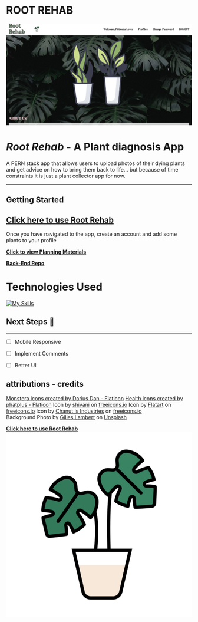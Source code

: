 # ROOT REHAB
![](./public/LandingPage.png)

#  _Root Rehab_ - A Plant diagnosis App

A PERN stack app that allows users to upload photos of their dying plants and get advice on how to bring them back to life... but because of time constraints it is just a plant collector app for now.

---
## Getting Started 
 ## **[ Click here to use Root Rehab](https://root-rehab.netlify.app/)**<br>
 Once you have navigated to the app, create an account and add some plants to your profile<br>

**[Click to view Planning Materials](https://trello.com/b/iokApfA4/root-rehab)** 

 **[Back-End Repo](https://github.com/kendra-lacey/root-rehab-back-end.git)**

# Technologies Used



[![My Skills](https://skillicons.dev/icons?i=html,css,postgres,sequelize,ts,nodejs,react,postman)](https://skillicons.dev)

## Next Steps 🧊 

---

- [ ]  Mobile Responsive

- [ ]  Implement Comments

- [ ]  Better UI


## attributions - credits 
<a href="https://www.flaticon.com/free-icons/monstera" title="monstera icons">Monstera icons created by Darius Dan - Flaticon</a>
<a href="https://www.flaticon.com/free-icons/health" title="health icons">Health icons created by phatplus - Flaticon</a>
Icon by <a href="https://freeicons.io/profile/5596">shivani</a> on <a href="https://freeicons.io">freeicons.io</a>
Icon by <a href="https://freeicons.io/profile/205927">Flatart</a> on <a href="https://freeicons.io">freeicons.io</a>
Icon by <a href="https://freeicons.io/profile/135331">Chanut is Industries</a> on <a href="https://freeicons.io">freeicons.io</a><br>
Background Photo by <a href="https://unsplash.com/@gilleslambert?utm_source=unsplash&utm_medium=referral&utm_content=creditCopyText">Gilles Lambert<a> on <a href="https://unsplash.com/photos/mSK5nNsAsLY?utm_source=unsplash&utm_medium=referral&utm_content=creditCopyText">Unsplash</a>
  
**[ Click here to use Root Rehab](https://root-rehab.netlify.app/)**
![](./public/monstera.svg)



